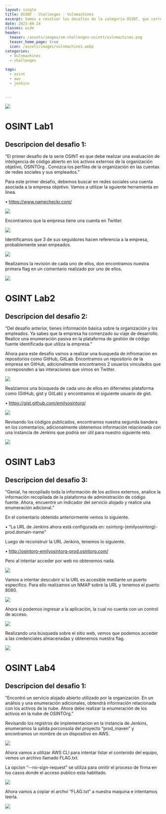 ```yaml
---
layout: single
title: OSINT - Challenges - Vulnmachines
excerpt: Vamos a resolver los desafíos de la categoría OSINT, que correpsponden a la busqueda información en internet para encontrar las flag."
date: 2023-08-24
classes: wide
header:
  teaser: /assets/images/vm-challenges-osintt/vulnmachines.png
  teaser_home_page: true
  icon: /assets/images/vulnmachines.webp
categories:
  - Vulnmachines
  - challenges
 
tags:  
  - osint
  - aws
  - jenkins
    
    
---
```


![](/assets/images/vm-challenges-osintt/vulnmachines.png)

# OSINT Lab1

## Descripcion del desafio 1:

“El primer desafío de la serie OSINT es que debe realizar una evaluación de inteligencia de código abierto en los activos externos de la organización objetivo, OSINTOrg . Conozca los perfiles de la organización en las cuentas de redes sociales y sus empleados.”

Para este primer desafio, debemos buscar en redes sociales una cuenta asociada a la empresa objetivo. Vamos a utilizar la sguiente herramienta en linea.

•	https://www.namecheckr.com/

![](/assets/images/vm-challenges-osintt/vulnmachines2.png)

Encontramos que la empresa tiene una cuenta en Twitter.

![](/assets/images/vm-challenges-osintt/vulnmachines3.png)

Identificamos que 3 de sus seguidores hacen referencia a la empresa, probablemente sean empeados.

![](/assets/images/vm-challenges-osintt/vulnmachines4.png)

Realizamos la revisión de cada uno de ellos, don encontramos nuestra primera flag en un comentario realizado por uno de ellos.

![](/assets/images/vm-challenges-osintt/vulnmachines5.png)


# OSINT Lab2

## Descripcion del desafio 2:

“Del desafío anterior, tienes información básica sobre la organización y los empleados. Ya sabes que la empresa ha comenzado su viaje de desarrollo. Realice una enumeración pasiva en la plataforma de gestión de código fuente identificada que utiliza la empresa.”

Ahora para este desafio vamos a realizar una busqueda de infromacion en repositorios como GitHub, GitLab. Encontramos un repositorio de la empresa en GitHub, adicionalmente encontramos 2 usuarios vinculados que correposnden a las interaciones que vimos en Twitter.

![](/assets/images/vm-challenges-osintt/vulnmachines6.png)

Realziamos una búsqueda de cada uno de ellos en difernetes plataforma como  (GitHub, gist y GitLab) y encontramos el siguiente usuario de gist. 

•	https://gist.github.com/emilyosintorg/

![](/assets/images/vm-challenges-osintt/vulnmachines7.png)

Revisando los códigos publicados, encontramos nuestra segunda bandera en los comentarios, adicionalmente obtenemos información relacionada con una instancia de Jenkins que podría ser útil para nuestro siguiente reto.

![](/assets/images/vm-challenges-osintt/vulnmachines8.png)


# OSINT Lab3

## Descripcion del desafio 3:

“Genial, ha recopilado toda la información de los activos externos, analice la información recopilada de la plataforma de administración de código fuente. Ahora, encuentre un indicador del servicio alojado y realice una enumeración adicional.”

En el comentario obtenido anteriormente vemos lo siguiente.

• “La URL de Jenkins ahora está configurada en: osintorg-{emilyosintorg}-prod.domain-name”

Luego de reconstruir la URL Jenkins, tenemos lo siguiente.

•	http://osintorg-emilyosintorg-prod.osintorg.com/

Pero al intentar acceder por web no obtenemos nada.

![](/assets/images/vm-challenges-osintt/vulnmachines9.png)

Vamos a intentar descubrir si la URL es accesible mediante un puerto especifico. Para ello realizamos un NMAP sobre la URL y tenemos el puerto 8080.

![](/assets/images/vm-challenges-osintt/vulnmachines10.png)

Ahora si podemos ingresar a la aplicación, la cual no cuenta con un control de acceso.

![](/assets/images/vm-challenges-osintt/vulnmachines11.png)

Realizando una búsqueda sobre el sitio web, vemos que podemos acceder a las credenciales almacenadas y obtenemos nuestra flag.

![](/assets/images/vm-challenges-osintt/vulnmachines12.png)

# OSINT Lab4

## Descripcion del desafio 1:

“Encontró un servicio alojado abierto utilizado por la organización. En un análisis y una enumeración adicionales, obtendrá información relacionada con los activos de la nube. Ahora debe realizar la enumeración de los activos en la nube de OSINTOrg.”

Revisando los registros de implementacion en la instancia de Jenkins, enumeramos la salida porconsola del proyecto “prod_maven” y encontramos un nombre de un dispositivo en AWS.

![](/assets/images/vm-challenges-osintt/vulnmachines13.png)

Ahora vamos a utilizar AWS CLI para intentar listar el contenido del equipo, vemos un archivo llamado FLAG.txt.

La opcion “--no-sign-request” se utiliza para omitir el proceso de firma en los casos donde el acceso publico esta hablitado.

![](/assets/images/vm-challenges-osintt/vulnmachines14.png)

Ahora vamos a copiar el archvi “FLAG.txt” a nuestra maquina e intentamos leerla.

![](/assets/images/vm-challenges-osintt/vulnmachines15.png)

